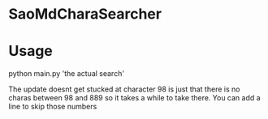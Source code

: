 # SaoMdCharaSearcher

# Usage
python main.py 'the actual search'


The update doesnt get stucked at character 98 is just that there is no charas between 98 and 889 so it takes a while to take there. You can add a line to skip those numbers
